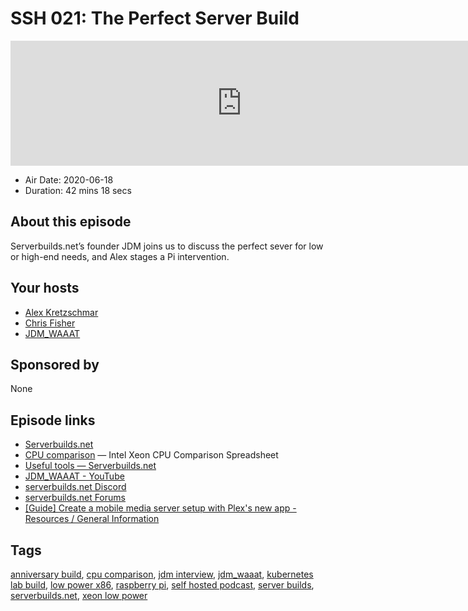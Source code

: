 # SSH 021: The Perfect Server Build

<iframe src="https://player.fireside.fm/v2/dUlrHQih+7kDAKdJs?theme=dark" width="740" height="200" frameborder="0" scrolling="no"></iframe>

* Air Date: 2020-06-18
* Duration: 42 mins 18 secs

## About this episode

Serverbuilds.net’s founder JDM joins us to discuss the perfect sever for low or high-end needs, and Alex stages a Pi intervention.

## Your hosts
* [Alex Kretzschmar](https://selfhosted.show/hosts/alexktz)
* [Chris Fisher](https://selfhosted.show/hosts/chrislas)
* [JDM_WAAAT](https://selfhosted.show/guests/jdm)

## Sponsored by

None



## Episode links

  * [Serverbuilds.net](https://www.serverbuilds.net/ "Serverbuilds.net")
  * [CPU comparison](https://www.serverbuilds.net/cpu-comparison "CPU comparison") — Intel Xeon CPU Comparison Spreadsheet
  * [Useful tools — Serverbuilds.net](https://www.serverbuilds.net/tools "Useful tools — Serverbuilds.net")
  * [JDM_WAAAT - YouTube](https://www.youtube.com/channel/UCsH-d9TwPLBQjktP-0WV0Ag "JDM_WAAAT - YouTube")
  * [serverbuilds.net Discord](https://discord.com/invite/UB24XuY "serverbuilds.net Discord")
  * [serverbuilds.net Forums](https://forums.serverbuilds.net/ "serverbuilds.net Forums")
  * [[Guide] Create a mobile media server setup with Plex's new app - Resources / General Information](https://forums.serverbuilds.net/t/guide-create-a-mobile-media-server-setup-with-plexs-new-app/1571 "\[Guide\] Create a mobile media server setup with Plex's new app - Resources / General Information")



## Tags

[anniversary build](https://selfhosted.show/tags/anniversary%20build), [cpu comparison](https://selfhosted.show/tags/cpu%20comparison), [jdm interview](https://selfhosted.show/tags/jdm%20interview), [jdm_waaat](https://selfhosted.show/tags/jdm_waaat), [kubernetes lab build](https://selfhosted.show/tags/kubernetes%20lab%20build), [low power x86](https://selfhosted.show/tags/low%20power%20x86), [raspberry pi](https://selfhosted.show/tags/raspberry%20pi), [self hosted podcast](https://selfhosted.show/tags/self%20hosted%20podcast), [server builds](https://selfhosted.show/tags/server%20builds), [serverbuilds.net](https://selfhosted.show/tags/serverbuilds.net), [xeon low power](https://selfhosted.show/tags/xeon%20low%20power)